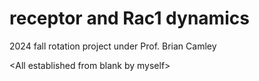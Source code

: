 # receptor and Rac1 dynamics
 2024 fall rotation project under Prof. Brian Camley

\<All established from blank by myself\>
